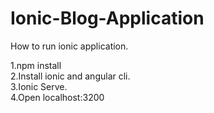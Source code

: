 # Ionic-Blog-Application

How to run ionic application.

1.npm install   
2.Install ionic and angular cli.   
3.Ionic Serve.   
4.Open localhost:3200   
